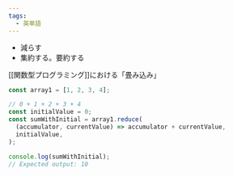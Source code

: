 ```yaml
---
tags:
  - 英単語
---
```

- 減らす
- 集約する。要約する

[[関数型プログラミング]]における「畳み込み」
```js
const array1 = [1, 2, 3, 4];

// 0 + 1 + 2 + 3 + 4
const initialValue = 0;
const sumWithInitial = array1.reduce(
  (accumulator, currentValue) => accumulator + currentValue,
  initialValue,
);

console.log(sumWithInitial);
// Expected output: 10
```